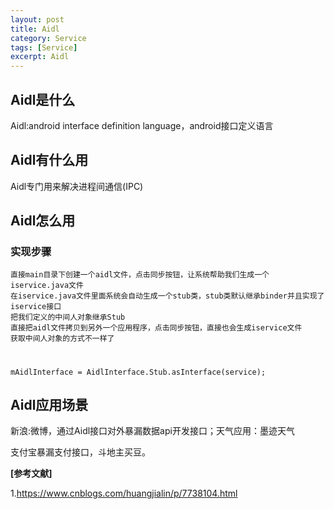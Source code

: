```yaml
---
layout: post
title: Aidl
category: Service
tags: [Service]
excerpt: Aidl
---
```


## Aidl是什么 ##

Aidl:android interface definition language，android接口定义语言
 
## Aidl有什么用 ##

Aidl专门用来解决进程间通信(IPC) 

## Aidl怎么用 ##

### 实现步骤 ###
 
	直接main目录下创建一个aidl文件，点击同步按钮，让系统帮助我们生成一个iservice.java文件 
	在iservice.java文件里面系统会自动生成一个stub类，stub类默认继承binder并且实现了iservice接口 
	把我们定义的中间人对象继承Stub 
	直接把aidl文件拷贝到另外一个应用程序，点击同步按钮，直接也会生成iservice文件 
	获取中间人对象的方式不一样了

#

	mAidlInterface = AidlInterface.Stub.asInterface(service);


## Aidl应用场景 ##

新浪:微博，通过Aidl接口对外暴漏数据api开发接口；天气应用：墨迹天气 

支付宝暴漏支付接口，斗地主买豆。


**[参考文献]**

1.<https://www.cnblogs.com/huangjialin/p/7738104.html>




